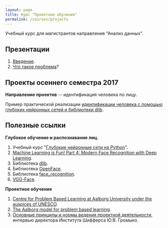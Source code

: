 ```yaml
---
layout: page
title: Курс "Проектное обучение"
permalink: /courses/projects
---
```

Учебный курс для магистрантов направления "Анализ данных".

## Презентации

1. [Введение](/assets/project-course/01_introduction.pdf).
2. [Что такое проблема](/assets/project-course/02_problem.pdf)?

## Проекты осеннего семестра 2017

**Направление проектов** -- идентификация человека по лицу.

Пример практической реализации [идентификации человека с помощью глубоких нейронных сетей и библиотеки dlib](/deep_learning/2017/08/11/Foto-Verification-with-Dlib.html).

## Полезные ссылки

**Глубокое обучение и распознавание лиц.**

1. Учебный курс "[Глубокие нейронные сети на Python](/courses/nnpython)".
2. [Machine Learning is Fun! Part 4: Modern Face Recognition with Deep Learning](https://medium.com/@ageitgey/machine-learning-is-fun-part-4-modern-face-recognition-with-deep-learning-c3cffc121d78).
3. Библиотека [dlib](http://dlib.net/).
4. Библиотека [OpenFace](http://cmusatyalab.github.io/openface/).
5. Библиотека [face_recognition](https://github.com/ageitgey/face_recognition).
5. [VGG-Face](http://www.robots.ox.ac.uk/~vgg/software/vgg_face/).

**Проектное обучение**

1. [Centre for Problem Based Learning at Aalborg University under the auspices of UNESCO](http://www.ucpbl.net/).
2. [The Aalborg model for problem based learning](http://www.en.aau.dk/about-aau/aalborg-model-problem-based-learning).
1. [Основные принципы и нормы ведения проектной деятельности](https://shiffersinstitute.com/dlya-programmy-lift-v-budushhee-direktor-instituta-shiffersa-yu-v-gromyko-dal-intervyu-ob-osnovnyx-principax-i-normax-vedeniya-proektnoj-deyatelnosti/), интервью директора Института Шифферса Ю.В. Громыко.
